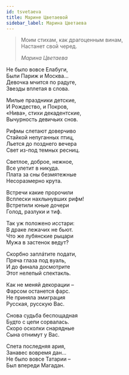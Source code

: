 ```yaml
---
id: tsvetaeva
title: Марине Цветаевой
sidebar_label: Марина Цветаева
---
```


> Моим стихам, как драгоценным винам,\
> Настанет свой черед.
>
> _Марина Цветаева_

Не было вовсе Елабуги,\
Были Париж и Москва...\
Девочка мчится по радуге,\
Звезды вплетая в слова.

Милые праздники детские,\
И Рождество, и Покров,\
«Нива», стихи декадентские,\
Вычурность девичьих снов.

Рифмы слетают доверчиво\
Стайкой непуганных птиц,\
Льется до позднего вечера\
Свет из-под темных ресниц.

Светлое, доброе, нежное,\
Все улетит в никуда.\
Плата за сны безмятежные\
Несоразмерно крута.

Встречи какие пророчили\
Всплески нахлынувших рифм!\
Встретили юные дочери\
Голод, разлуки и тиф.

Так уж положено исстари:\
В драке лежачих не бьют.\
Что же лубянские рыцари\
Мужа в застенок ведут?

Скорбно заплáтите подати,\
Пряча глаза под вуаль,\
И до финала досмотрите\
Этот нелепый спектакль.

Как не меняй декорации –\
Фарсом останется фарс.\
Не приняла эмиграция\
Русская, русскую Вас.

Снова судьба беспощадная\
Будто с цепи сорвалась.\
Скоро осколки снарядные\
Сына отнимут у Вас.

Спета последняя ария,\
Занавес вовремя дан...\
Не было вовсе Татарии –\
Был впереди Магадан.
